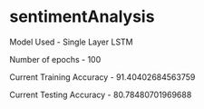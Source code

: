 # sentimentAnalysis

Model Used - Single Layer LSTM

Number of epochs - 100

Current Training Accuracy - 91.40402684563759

Current Testing Accuracy - 80.78480701969688

